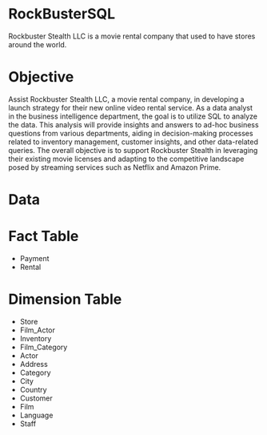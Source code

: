 # RockBusterSQL
Rockbuster Stealth LLC is a movie rental company that used to have stores around the
world. 
# Objective
Assist Rockbuster Stealth LLC, a movie rental company, in developing a launch strategy for their new online video rental service. As a data analyst in the business intelligence department, the goal is to utilize SQL to analyze the data. This analysis will provide insights and answers to ad-hoc business questions from various departments, aiding in decision-making processes related to inventory management, customer insights, and other data-related queries. The overall objective is to support Rockbuster Stealth in leveraging their existing movie licenses and adapting to the competitive landscape posed by streaming services such as Netflix and Amazon Prime.
# Data
# Fact Table
* Payment 
* Rental
# Dimension Table
* Store
* Film_Actor
* Inventory
* Film_Category
* Actor
* Address
* Category
* City
* Country
* Customer
* Film
* Language
* Staff
